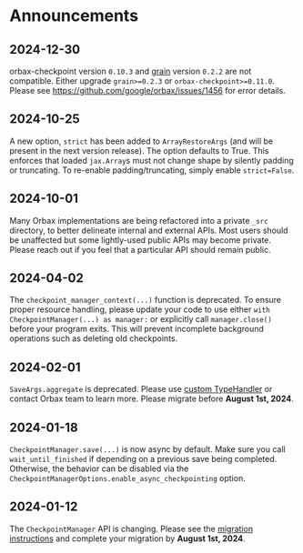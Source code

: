 # Announcements

## 2024-12-30
orbax-checkpoint version `0.10.3` and
[grain](https://pypi.org/project/grain/) version `0.2.2` are not compatible.
Either upgrade `grain>=0.2.3` or `orbax-checkpoint>=0.11.0`. Please see
https://github.com/google/orbax/issues/1456 for error details.

## 2024-10-25
A new option, `strict` has been added to `ArrayRestoreArgs` (and will be
present in the next version release). The option defaults to True. This
enforces that loaded `jax.Array`s must not change shape by silently padding or
truncating. To re-enable padding/truncating, simply enable `strict=False`.

## 2024-10-01
Many Orbax implementations are being refactored into a private `_src` directory,
to better delineate internal and external APIs. Most users should be unaffected
but some lightly-used public APIs may become private. Please reach out if you
feel that a particular API should remain public.

## 2024-04-02
The `checkpoint_manager_context(...)` function is deprecated. To ensure proper 
resource handling, please update your code to use either 
`with CheckpointManager(...) as manager:` or explicitly call `manager.close()` 
before your program exits. This will prevent incomplete background operations 
such as deleting old checkpoints.

## 2024-02-01
`SaveArgs.aggregate` is deprecated. Please use
 [custom TypeHandler](https://orbax.readthedocs.io/en/latest/custom_handlers.html#typehandler)
  or contact Orbax team to learn more. Please migrate before **August 1st, 2024**.

## 2024-01-18
`CheckpointManager.save(...)` is now async by default. Make sure you call
 `wait_until_finished` if depending on a previous save being completed.
Otherwise, the behavior can be disabled via the
`CheckpointManagerOptions.enable_async_checkpointing` option.


## 2024-01-12
The `CheckpointManager` API is changing. Please see the
[migration instructions](https://orbax.readthedocs.io/en/latest/orbax_checkpoint_101.html)
and complete your migration by **August 1st, 2024**.
